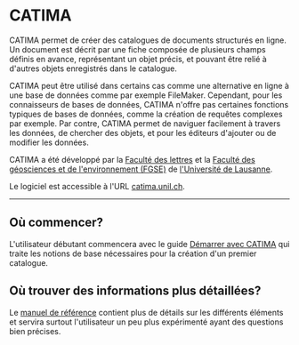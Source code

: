 # CATIMA

<!-- CATIMA documentation is built using [MkDocs](http://www.mkdocs.org/) -->


CATIMA permet de créer des catalogues de documents structurés en ligne.  Un document est décrit par une fiche composée de plusieurs champs définis en avance, représentant un objet précis, et pouvant être relié à d'autres objets enregistrés dans le catalogue.

CATIMA peut être utilisé dans certains cas comme une alternative en ligne à une base de données comme par exemple FileMaker. Cependant, pour les connaisseurs de bases de données, CATIMA n'offre pas certaines fonctions typiques de bases de données, comme la création de requêtes complexes par exemple. Par contre, CATIMA permet de naviguer facilement à travers les données, de chercher des objets, et pour les éditeurs d'ajouter ou de modifier les données.

CATIMA a été développé par la [Faculté des lettres](https://unil.ch/lettres) et la [Faculté des géosciences et de l'environnement (FGSE)](https://unil.ch/gse) de [l'Université de Lausanne](https://unil.ch).

Le logiciel est accessible à l'URL [catima.unil.ch](https://catima.unil.ch).

---

## Où commencer?
L'utilisateur débutant commencera avec le guide [Démarrer avec CATIMA](user-guide/index.md) qui traite les notions de base nécessaires pour la création d'un premier catalogue.

## Où trouver des informations plus détaillées?
Le [manuel de référence](reference/index.md) contient plus de détails sur les différents éléments et servira surtout l'utilisateur un peu plus expérimenté ayant des questions bien précises.

